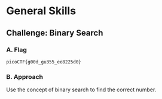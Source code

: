 # General Skills

## Challenge: Binary Search

### A. Flag
`picoCTF{g00d_gu355_ee8225d0}`

### B. Approach
Use the concept of binary search to find the correct number. 
